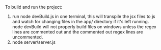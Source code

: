 
To build and run the project:
1. run node devBuild.js in one terminal, this will transpile the jsx files to js
    and watch for changing files in the app/ directory if it's left running. node devBuild
    will not properly build files on windows unless the regex lines are commented out and the
    commented out regex lines are uncommented.
2. node server/server.js
